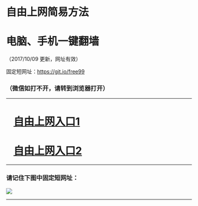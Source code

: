 ﻿# 自由上网简易方法

# 电脑、手机一键翻墙

（2017/10/09 更新，网址有效）

固定短网址：https://git.io/free99

### （微信如打不开，请转到浏览器打开）


***





# &nbsp;&nbsp; <a href="http://ft446831534.fwq-tz-1001.info/fwqtz01.html?t=10090012392 " target="_blank">自由上网入口1</a>
# &nbsp;&nbsp; <a href="http://ft29918228.fwq-tz-1002.info/fwqtz02.html?t=10090019131 " target="_blank">自由上网入口2</a>
***

### 请记住下图中固定短网址：

<img src="https://s3-us-west-2.amazonaws.com/fwq-1001/yjfq-20170905okok.png" /> 


***

